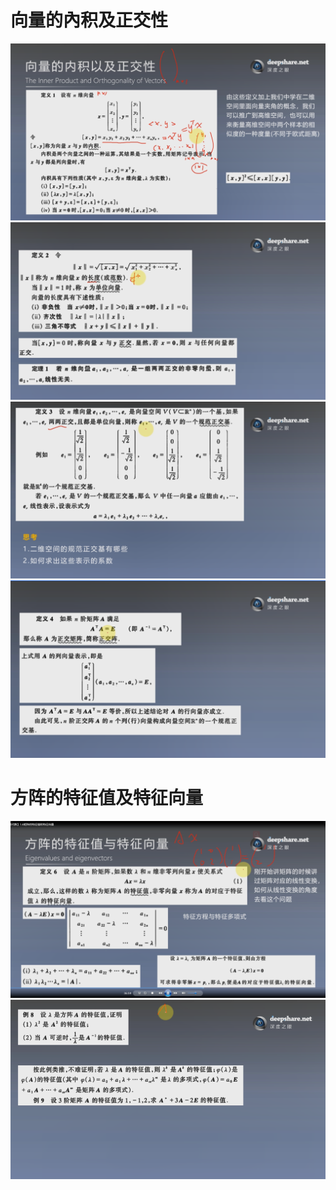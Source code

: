 # 向量的內积及正交性
![](./img/1.6_1.png)
![](./img/1.6_2.png)
![](./img/1.6_3.png)
![](./img/1.6_4.png)

# 方阵的特征值及特征向量
![](./img/1.6_5.png)
![](./img/1.6_6.png)
